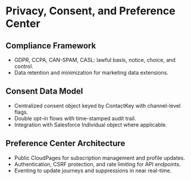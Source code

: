 Privacy, Consent, and Preference Center
======================================

Compliance Framework
--------------------
- GDPR, CCPA, CAN-SPAM, CASL: lawful basis, notice, choice, and control.
- Data retention and minimization for marketing data extensions.

Consent Data Model
------------------
- Centralized consent object keyed by ContactKey with channel-level flags.
- Double opt-in flows with time-stamped audit trail.
- Integration with Salesforce Individual object where applicable.

Preference Center Architecture
------------------------------
- Public CloudPages for subscription management and profile updates.
- Authentication, CSRF protection, and rate limiting for API endpoints.
- Eventing to update journeys and suppressions in near real-time.


